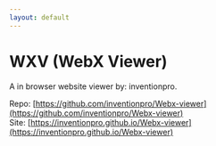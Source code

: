 ```yaml
---
layout: default
---
```

# WXV (WebX Viewer)
A in browser website viewer by: inventionpro.

Repo: [https://github.com/inventionpro/Webx-viewer](https://github.com/inventionpro/Webx-viewer) \
Site: [https://inventionpro.github.io/Webx-viewer](https://inventionpro.github.io/Webx-viewer)
